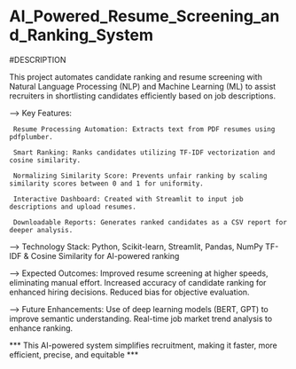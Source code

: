 # AI_Powered_Resume_Screening_and_Ranking_System

#DESCRIPTION

This project automates candidate ranking and resume screening with Natural Language Processing (NLP) and Machine Learning (ML) to assist recruiters in shortlisting candidates efficiently based on job descriptions.

--> Key Features:

     Resume Processing Automation: Extracts text from PDF resumes using pdfplumber.
     
     Smart Ranking: Ranks candidates utilizing TF-IDF vectorization and cosine similarity.
     
     Normalizing Similarity Score: Prevents unfair ranking by scaling similarity scores between 0 and 1 for uniformity.
     
     Interactive Dashboard: Created with Streamlit to input job descriptions and upload resumes.
     
     Downloadable Reports: Generates ranked candidates as a CSV report for deeper analysis.
     
--> Technology Stack:
     Python, Scikit-learn, Streamlit, Pandas, NumPy
     TF-IDF & Cosine Similarity for AI-powered ranking
     
--> Expected Outcomes:
     Improved resume screening at higher speeds, eliminating manual effort.
     Increased accuracy of candidate ranking for enhanced hiring decisions.
     Reduced bias for objective evaluation.

--> Future Enhancements:
     Use of deep learning models (BERT, GPT) to improve semantic understanding.
     Real-time job market trend analysis to enhance ranking.

*** This AI-powered system simplifies recruitment, making it faster, more efficient, precise, and equitable ***

